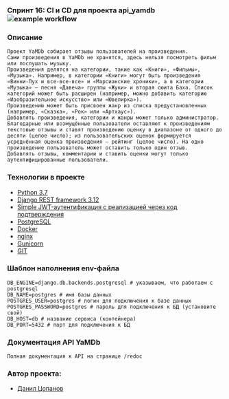 ### Спринт 16: CI и CD для проекта api_yamdb  ![example workflow](https://github.com/ts-danil/yamdb_final/actions/workflows/yamdb_workflow.yml/badge.svg)

### Описание
```
Проект YaMDb собирает отзывы пользователей на произведения.
Сами произведения в YaMDb не хранятся, здесь нельзя посмотреть фильм или послушать музыку.
Произведения делятся на категории, такие как «Книги», «Фильмы», «Музыка». Например, в категории «Книги» могут быть произведения «Винни-Пух и все-все-все» и «Марсианские хроники», а в категории «Музыка» — песня «Давеча» группы «Жуки» и вторая сюита Баха. Список категорий может быть расширен (например, можно добавить категорию «Изобразительное искусство» или «Ювелирка»).
Произведению может быть присвоен жанр из списка предустановленных (например, «Сказка», «Рок» или «Артхаус»).
Добавлять произведения, категории и жанры может только администратор.
Благодарные или возмущённые пользователи оставляют к произведениям текстовые отзывы и ставят произведению оценку в диапазоне от одного до десяти (целое число); из пользовательских оценок формируется усреднённая оценка произведения — рейтинг (целое число). На одно произведение пользователь может оставить только один отзыв.
Добавлять отзывы, комментарии и ставить оценки могут только аутентифицированные пользователи.
```
### Технологии в проекте
- [Python 3.7 ](https://www.python.org/downloads/release/python-379/)
- [Django REST framework 3.12](https://www.django-rest-framework.org/community/3.12-announcement/)
- [Simple JWT-аутентификация с реализацией через код подтверждения](https://django-rest-framework-simplejwt.readthedocs.io/en/latest/)
- [PostgreSQL](https://postgrespro.ru/docs/postgresql/12/)
- [Docker](https://docs.docker.com/engine/reference/builder/#from)
- [nginx](https://nginx.org/en/docs/)
- [Gunicorn](https://docs.gunicorn.org/en/stable/)
- [GIT](https://git-scm.com/docs/git)

### Шаблон наполнения env-файла
```
DB_ENGINE=django.db.backends.postgresql # указываем, что работаем с postgresql
DB_NAME=postgres # имя базы данных
POSTGRES_USER=postgres # логин для подключения к базе данных
POSTGRES_PASSWORD=postgres # пароль для подключения к БД (установите свой)
DB_HOST=db # название сервиса (контейнера)
DB_PORT=5432 # порт для подключения к БД
```

### Документация API YaMDb
```
Полная документация к API на странице /redoc
```
### Автор проекта:
- [Данил Цопанов](https://github.com/ts-danil)
